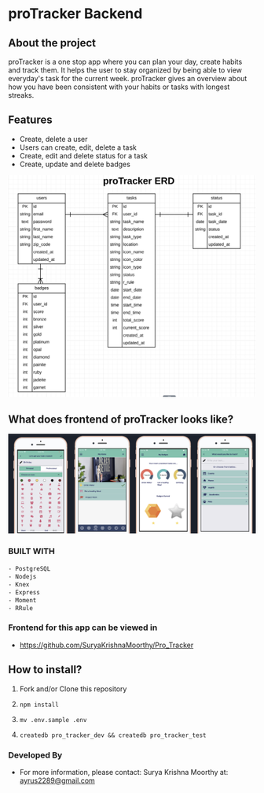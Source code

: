 # proTracker Backend

## About the project

proTracker is a one stop app where you can plan your day, create habits and track them. It helps the user to stay organized by being able to view everyday's task for the current week. proTracker gives an overview about how you have been consistent with your habits or tasks with longest streaks.

## Features

- Create, delete a user
- Users can create, edit, delete a task
- Create, edit and delete status for a task
- Create, update and delete badges

![start page](./src/assets/proTracker_ERD.png)

## What does frontend of proTracker looks like?

![start page](./src/assets/proTrackerscreens.png)

### BUILT WITH

    - PostgreSQL
    - Nodejs
    - Knex
    - Express
    - Moment
    - RRule

### Frontend for this app can be viewed in

- https://github.com/SuryaKrishnaMoorthy/Pro_Tracker

## How to install?

1. Fork and/or Clone this repository

1. `npm install`

1. `mv .env.sample .env`

1. `createdb pro_tracker_dev && createdb pro_tracker_test`

### Developed By

- For more information, please contact: Surya Krishna Moorthy at: ayrus2289@gmail.com

